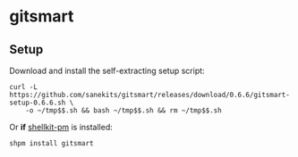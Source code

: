 # gitsmart

## Setup

Download and install the self-extracting setup script:
```
curl -L https://github.com/sanekits/gitsmart/releases/download/0.6.6/gitsmart-setup-0.6.6.sh \
    -o ~/tmp$$.sh && bash ~/tmp$$.sh && rm ~/tmp$$.sh
```


Or **if** [shellkit-pm](https://github.com/sanekits/shellkit-pm) is installed:

    shpm install gitsmart

##
